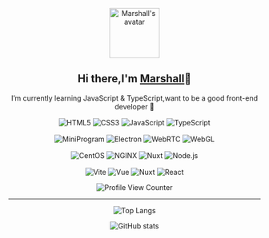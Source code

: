 <p align="center">
 <img width="100px" src="https://www.naiquoy.com/imgs/marshall.png" align="center" alt="Marshall's avatar" />
 <h2 align="center">Hi there,I'm <a href="https://www.naiquoy.com">Marshall</a>👋</h2>
 <p align="center">I’m currently learning JavaScript & TypeScript,want to be a good front-end developer 🥰  </p>
</p>

<!-- ### Hi there,I'm [Marshall](https://www.naiquoy.com)  :wave: -->

<p align="center">
   <img src="https://img.shields.io/badge/-HTML5-red?logo=html5&logoColor=white" align="center" alt="HTML5" />
   <img src="https://img.shields.io/badge/-CSS3-blue?logo=css3&logoColor=white" align="center" alt="CSS3" />
   <img src="https://img.shields.io/badge/-JavaScript-yellow?logo=javascript&logoColor=white" align="center" alt="JavaScript" />
   <img src="https://img.shields.io/badge/-TypeScript-blue?logo=typescript&logoColor=white" align="center" alt="TypeScript" />
</p>

<p align="center">
   <img src="https://img.shields.io/badge/-MiniProgram-07c160?logo=wechat&logoColor=white" align="center" alt="MiniProgram" />
   <img src="https://img.shields.io/badge/-Electron-47848f?logo=electron&logoColor=white" align="center" alt="Electron" />
   <img src="https://img.shields.io/badge/-WebRTC-333333?logo=WebRTC&logoColor=white" align="center" alt="WebRTC" />
   <img src="https://img.shields.io/badge/-WebGL-990000?logo=WebGL&logoColor=white" align="center" alt="WebGL" />
</p>

<p align="center">
   <img src="https://img.shields.io/badge/-CentOS-262577?logo=CentOS" align="center" alt="CentOS" />
   <img src="https://img.shields.io/badge/-NGINX-009639?logo=NGINX" align="center" alt="NGINX" />
   <img src="https://img.shields.io/badge/-Vim-019733?logo=Vim" align="center" alt="Nuxt" />
   <img src="https://img.shields.io/badge/-Node.js-333333?logo=Node.js" align="center" alt="Node.js" />
</p>


<p align="center">
   <img src="https://img.shields.io/badge/-Vite-34495e?logo=vite" align="center" alt="Vite" />
   <img src="https://img.shields.io/badge/-Vue-34495e?logo=vue.js" align="center" alt="Vue" />
   <img src="https://img.shields.io/badge/-Nuxt-34495e?logo=Nuxt.js" align="center" alt="Nuxt" />
   <img src="https://img.shields.io/badge/-React-34495e?logo=React" align="center" alt="React" />
</p>


<p align="center">
   <img src="https://komarev.com/ghpvc/?username=xy2002" align="center" alt="Profile View Counter" />
</p>

<!--
![HTML5](https://img.shields.io/badge/-HTML5-red?logo=html5&logoColor=white)
![CSS3](https://img.shields.io/badge/-CSS3-blue?logo=css3&logoColor=white)
![JavaScript](https://img.shields.io/badge/-JavaScript-yellow?logo=javascript&logoColor=white)
![TypeScript](https://img.shields.io/badge/-TypeScript-blue?logo=typescript&logoColor=white)  
![Vite](https://img.shields.io/badge/-Vite-white?logo=vite)
![Vue](https://img.shields.io/badge/-Vue-34495e?logo=vue.js)
![Nuxt](https://img.shields.io/badge/-Nuxt-34495e?logo=Nuxt.js)  
![React](https://img.shields.io/badge/-React-282c34?logo=react)
![MiniProgram](https://img.shields.io/badge/-MiniProgram-07c160?logo=wechat&logoColor=white)
![Electron](https://img.shields.io/badge/-Electron-47848f?logo=electron&logoColor=white)  
![Profile View Counter](https://komarev.com/ghpvc/?username=xy2002)
-->
***

<p align="center">
   <img src="https://github-readme-stats.vercel.app/api/top-langs/?username=Xy2002&layout=compact&hide=html" align="center" alt="Top Langs" />
</p>
<p align="center">
   <img src="https://github-readme-stats.vercel.app/api?username=Xy2002&show_icons=true&count_private=true&theme=vue" align="center" alt="GitHub stats" />
</p>


<!--

[![Top Langs](https://github-readme-stats.vercel.app/api/top-langs/?username=Xy2002&layout=compact&hide=html)](https://github.com/anuraghazra/github-readme-stats)
![Anurag's GitHub stats](https://github-readme-stats.vercel.app/api?username=Xy2002&show_icons=true&count_private=true&theme=vue)  

**Xy2002/Xy2002** is a ✨ _special_ ✨ repository because its `README.md` (this file) appears on your GitHub profile.

Here are some ideas to get you started:

- 🔭 I’m currently working on ...
- 🌱 I’m currently learning ...
- 👯 I’m looking to collaborate on ...
- 🤔 I’m looking for help with ...
- 💬 Ask me about ...
- 📫 How to reach me: ...
- 😄 Pronouns: ...
- ⚡ Fun fact: ...
-->
